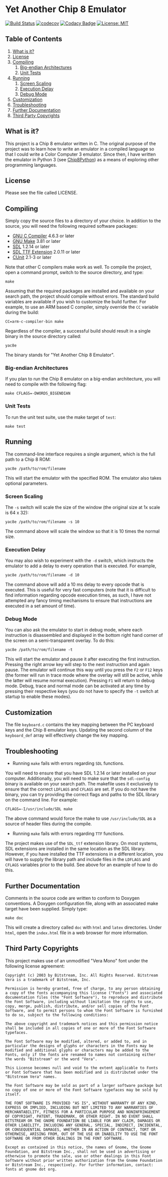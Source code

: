 # Yet Another Chip 8 Emulator

[![Build Status](https://travis-ci.org/craigthomas/Chip8C.svg?branch=master&style=flat)](https://travis-ci.org/craigthomas/Chip8C) 
[![codecov](https://codecov.io/gh/craigthomas/Chip8C/branch/master/graph/badge.svg)](https://codecov.io/gh/craigthomas/Chip8C) 
[![Codacy Badge](https://api.codacy.com/project/badge/Grade/befe98f4b3a044a9a0df49aa0fcaf35a)](https://www.codacy.com/app/craig-thomas/Chip8C?utm_source=github.com&amp;utm_medium=referral&amp;utm_content=craigthomas/Chip8C&amp;utm_campaign=Badge_Grade) 
[![License: MIT](https://img.shields.io/badge/License-MIT-blue.svg)](https://opensource.org/licenses/MIT)

## Table of Contents

1. [What is it?](#what-is-it)
2. [License](#license)
3. [Compiling](#compiling)
    1. [Big-endian Architectures](#big-endian-architectures)
    2. [Unit Tests](#unit-tests)
4. [Running](#running)
    1. [Screen Scaling](#screen-scaling)
    2. [Execution Delay](#execution-delay)
    3. [Debug Mode](#debug-mode)
5. [Customization](#customization)
6. [Troubleshooting](#troubleshooting)
7. [Further Documentation](#further-documentation)
8. [Third Party Copyrights](#third-party-copyrights)

## What is it?

This project is a Chip 8 emulator written in C. The original purpose
of the project was to learn how to write an emulator in a compiled language
so that I could write a Color Computer 3 emulator. Since then, I have written
the emulator in Python 3 (see [Chip8Python](https://github.com/craigthomas/Chip8Python))
as a means of exploring other programming languages. 


## License

Please see the file called LICENSE.


## Compiling

Simply copy the source files to a directory of your choice. In addition to
the source, you will need the following required software packages:

* [GNU C Compiler](http://gcc.gnu.org/) 4.6.3 or later
* [GNU Make](http://www.gnu.org/software/make/) 3.81 or later
* [SDL](http://www.libsdl.org/) 1.2.14 or later
* [SDL TTF Extension](http://www.libsdl.org/projects/SDL_ttf/) 2.0.11 or later
* [CUnit](http://cunit.sourceforge.net/doc/index.html) 2.1-3 or later

Note that other C compilers make work as well. To compile the project, open a
command prompt, switch to the source directory, and type:

    make

Assuming that the required packages are installed and available on your search
path, the project should compile without errors. The standard build variables
are available if you wish to customize the build further. For example, to use
an ARM based C compiler, simply override the `CC` variable during the build:

    CC=arm-c-compiler-bin make

Regardless of the compiler, a successful build should result in a single binary
in the source directory called:

    yac8e

The binary stands for "Yet Another Chip 8 Emulator".

### Big-endian Architectures

If you plan to run the Chip 8 emulator on a big-endian architecture, you will 
need to compile with the following flag:

    make CFLAGS=-DWORDS_BIGENDIAN

### Unit Tests

To run the unit test suite, use the make target of `test`:

    make test


## Running

The command-line interface requires a single argument, which is the full
path to a Chip 8 ROM:

    yac8e /path/to/rom/filename

This will start the emulator with the specified ROM. The emulator also
takes optional parameters. 

### Screen Scaling

The `-s` switch will scale the size of the window (the original size at 
1x scale is 64 x 32):

    yac8e /path/to/rom/filename -s 10

The command above will scale the window so that it is 10 times the normal
size. 

### Execution Delay

You may also wish to experiment with the `-d` switch, which instructs
the emulator to add a delay to every operation that is executed. For example,

    yac8e /path/to/rom/filename -d 10

The command above will add a 10 ms delay to every opcode that is executed.
This is useful for very fast computers (note that it is difficult to find
information regarding opcode execution times, as such, I have not attempted
any fancy timing mechanisms to ensure that instructions are executed in a
set amount of time).

### Debug Mode 

You can also ask the emulator to start in debug mode, where each
instruction is disassembled and displayed in the bottom right hand corner
of the screen on a semi-transparent overlay. To do this:

    yac8e /path/to/rom/filename -t

This will start the emulator and pause it after executing the first 
instruction. Pressing the right arrow key will step to the next instruction
and again pause. The emulator will continue this way until you press the
`F2` or `F12` keys (the former will run in trace mode where the overlay will
still be active, while the latter will resume normal execution). Pressing
`F1` will return to debug mode. Debug, trace and normal mode can be 
activated at any time by pressing their respective keys (you do not have
to specify the `-t` switch at startup to enable these modes).


## Customization

The file `keyboard.c` contains the key mapping between the PC keyboard keys
and the Chip 8 emulator keys. Updating the second column of the `keyboard_def`
array will effectively change the key mapping. 


## Troubleshooting

* Running `make` fails with errors regarding `SDL` functions.

You will need to ensure that you have SDL 1.2.14 or later installed on your 
computer. Additionally, you will need to make sure that the `sdl-config`
binary is available on your search path. The makefile uses it exclusively to
ensure that the correct `LDFLAGS` and `CFLAGS` are set. If you do not have the
binary, you can try providing the correct flags and paths to the SDL library
on the command line. For example:

    CFLAGS=-I/usr/include/SDL make

The above command would force the make to use `/usr/include/SDL` as a source
of header files during the compile.


* Running `make` fails with errors regarding `TTF` functions.

The project makes use of the `SDL_ttf` extension library. On most systems,
SDL extensions are installed in the same location as the SDL library. However,
if you have installed the TTF extensions in a different location, you will have
to supply the library path and include files in the `LDFLAGS` and `CFLAGS`
variables prior to the build. See above for an example of how to do this.


## Further Documentation

Comments in the source code are written to conform to Doxygen conventions. 
A Doxygen configuration file, along with an associated make target have been
supplied. Simply type:

    make doc

This will create a directory called `doc` with `html` and `latex` directories.
Under `html`, open the `index.html` file in a web browser for more information.


## Third Party Copyrights

This project makes use of an unmodified "Vera Mono" font under the 
following license agreement:

    Copyright (c) 2003 by Bitstream, Inc. All Rights Reserved. Bitstream
    Vera is a trademark of Bitstream, Inc.

    Permission is hereby granted, free of charge, to any person obtaining
    a copy of the fonts accompanying this license ("Fonts") and associated
    documentation files (the "Font Software"), to reproduce and distribute
    the Font Software, including without limitation the rights to use,
    copy, merge, publish, distribute, and/or sell copies of the Font
    Software, and to permit persons to whom the Font Software is furnished
    to do so, subject to the following conditions:
    
    The above copyright and trademark notices and this permission notice
    shall be included in all copies of one or more of the Font Software
    typefaces.
    
    The Font Software may be modified, altered, or added to, and in
    particular the designs of glyphs or characters in the Fonts may be
    modified and additional glyphs or characters may be added to the
    Fonts, only if the fonts are renamed to names not containing either
    the words "Bitstream" or the word "Vera".
    
    This License becomes null and void to the extent applicable to Fonts
    or Font Software that has been modified and is distributed under the
    "Bitstream Vera" names.
    
    The Font Software may be sold as part of a larger software package but
    no copy of one or more of the Font Software typefaces may be sold by
    itself.
    
    THE FONT SOFTWARE IS PROVIDED "AS IS", WITHOUT WARRANTY OF ANY KIND,
    EXPRESS OR IMPLIED, INCLUDING BUT NOT LIMITED TO ANY WARRANTIES OF
    MERCHANTABILITY, FITNESS FOR A PARTICULAR PURPOSE AND NONINFRINGEMENT
    OF COPYRIGHT, PATENT, TRADEMARK, OR OTHER RIGHT. IN NO EVENT SHALL
    BITSTREAM OR THE GNOME FOUNDATION BE LIABLE FOR ANY CLAIM, DAMAGES OR
    OTHER LIABILITY, INCLUDING ANY GENERAL, SPECIAL, INDIRECT, INCIDENTAL,
    OR CONSEQUENTIAL DAMAGES, WHETHER IN AN ACTION OF CONTRACT, TORT OR
    OTHERWISE, ARISING FROM, OUT OF THE USE OR INABILITY TO USE THE FONT
    SOFTWARE OR FROM OTHER DEALINGS IN THE FONT SOFTWARE.
    
    Except as contained in this notice, the names of Gnome, the Gnome
    Foundation, and Bitstream Inc., shall not be used in advertising or
    otherwise to promote the sale, use or other dealings in this Font
    Software without prior written authorization from the Gnome Foundation
    or Bitstream Inc., respectively. For further information, contact:
    fonts at gnome dot org.
